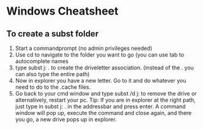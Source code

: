 # Windows Cheatsheet

## To create a subst folder
1. Start a commandprompt (no admin privileges needed)
2. Use cd to navigate to the folder you want to go (you can use tab to autocomplete names
3. type subst j: . to create the driveletter association. (instead of the . you can also type the entire path)
4. Now in explorer you have a new letter. Go to it and do whatever you need to do to the .cache files.
5. Go back to your cmd window and type subst /d j: to remove the drive or alternatively, restart your pc.
Tip: If you are in explorer at the right path, just type in subst j: . in the addressbar and press enter. A command window will pop up, execute the command and close again, and there you go, a new drive pops up in explorer.
